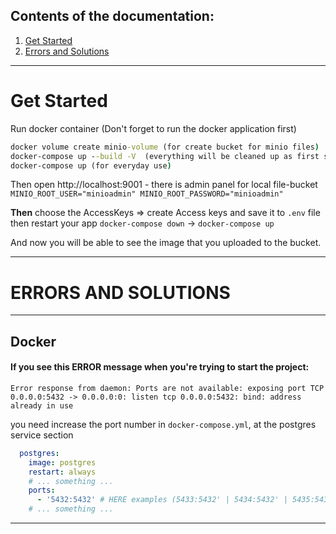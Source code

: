 ## Contents of the documentation:

1. [Get Started](#get-started)
2. [Errors and Solutions](#errors-and-solions)

---

# Get Started

Run docker container (Don't forget to run the docker application first)
```cmd
docker volume create minio-volume (for create bucket for minio files)
docker-compose up --build -V  (everything will be cleaned up as first start)
docker-compose up (for everyday use)
```

Then open http://localhost:9001 - there is admin panel for local file-bucket
`MINIO_ROOT_USER="minioadmin"
MINIO_ROOT_PASSWORD="minioadmin"`

**Then** choose the AccessKeys => create Access keys and save it to `.env` file
then restart your app `docker-compose down` -> `docker-compose up`

And now you will be able to see the image that you uploaded to the bucket.

---

# ERRORS AND SOLUTIONS

---
## Docker

#### If you see this ERROR message when you're trying to start the project:

```
Error response from daemon: Ports are not available: exposing port TCP 0.0.0.0:5432 -> 0.0.0.0:0: listen tcp 0.0.0.0:5432: bind: address already in use
```
you need increase the port number in `docker-compose.yml`, at the postgres service section
```yaml
  postgres:
    image: postgres
    restart: always
    # ... something ...
    ports:
      - '5432:5432' # HERE examples (5433:5432' | 5434:5432' | 5435:5432')
    # ... something ...

```
---

